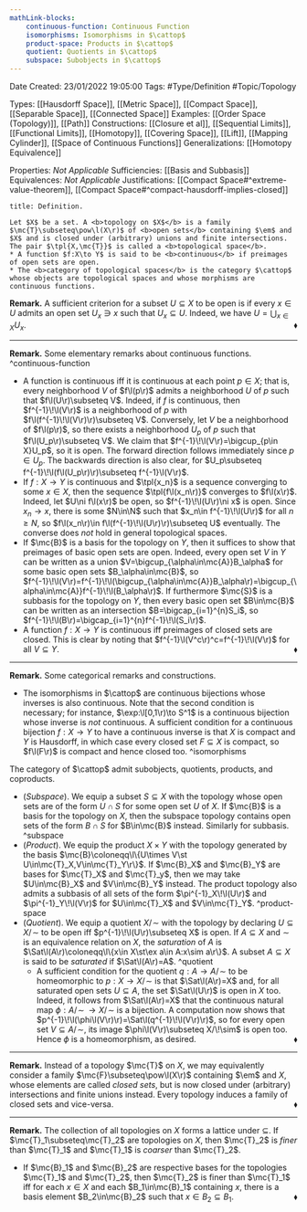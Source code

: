 ```yaml
---
mathLink-blocks:
    continuous-function: Continuous Function
    isomorphisms: Isomorphisms in $\cattop$
    product-space: Products in $\cattop$
    quotient: Quotients in $\cattop$
    subspace: Subobjects in $\cattop$
---
```


<div class="topSpace"></div>

Date Created: 23/01/2022 19:05:00
Tags: #Type/Definition #Topic/Topology

Types: [[Hausdorff Space]], [[Metric Space]], [[Compact Space]], [[Separable Space]], [[Connected Space]]
Examples: [[Order Space (Topology)]], [[Path]]
Constructions: [[Closure et al]], [[Sequential Limits]], [[Functional Limits]], [[Homotopy]], [[Covering Space]], [[Lift]], [[Mapping Cylinder]], [[Space of Continuous Functions]]
Generalizations: [[Homotopy Equivalence]]

Properties: <i>Not Applicable</i>
Sufficiencies: [[Basis and Subbasis]]
Equivalences: <i>Not Applicable</i>
Justifications: [[Compact Space#^extreme-value-theorem]], [[Compact Space#^compact-hausdorff-implies-closed]]

``` ad-Definition
title: Definition.

Let $X$ be a set. A <b>topology on $X$</b> is a family $\mc{T}\subseteq\pow\l(X\r)$ of <b>open sets</b> containing $\em$ and $X$ and is closed under (arbitrary) unions and finite intersections. The pair $\tpl{X,\mc{T}}$ is called a <b>topological space</b>.
* A function $f:X\to Y$ is said to be <b>continuous</b> if preimages of open sets are open.
* The <b>category of topological spaces</b> is the category $\cattop$ whose objects are topological spaces and whose morphisms are continuous functions.

```

<b>Remark.</b> A sufficient criterion for a subset $U\subseteq X$ to be open is if every $x\in U$ admits an open set $U_x\ni x$ such that $U_x\subseteq U$. Indeed, we have $U=\bigcup_{x\in X}U_x$.<span style="float:right;">$\blacklozenge$</span>

---

<b>Remark.</b> Some elementary remarks about continuous functions. ^continuous-function
* A function is continuous iff it is continuous at each point $p\in X$; that is, every neighborhood $V$ of $f\l(p\r)$ admits a neighborhood $U$ of $p$ such that $f\l(U\r)\subseteq V$. Indeed, if $f$ is continuous, then $f^{-1}\!\l(V\r)$ is a neighborhood of $p$ with $f\l(f^{-1}\!\l(V\r)\r)\subseteq V$. Conversely, let $V$ be a neighborhood of $f\l(p\r)$, so there exists a neighborhood $U_p$ of $p$ such that $f\l(U_p\r)\subseteq V$. We claim that $f^{-1}\!\l(V\r)=\bigcup_{p\in X}U_p$, so it is open. The forward direction follows immediately since $p\in U_p$. The backwards direction is also clear, for $U_p\subseteq f^{-1}\!\l(f\l(U_p\r)\r)\subseteq f^{-1}\l(V\r)$.
* If $f:X\to Y$ is continuous and $\tpl{x_n}$ is a sequence converging to some $x\in X$, then the sequence $\tpl{f\l(x_n\r)}$ converges to $f\l(x\r)$. Indeed, let $U\ni f\l(x\r)$ be open, so $f^{-1}\!\l(U\r)\ni x$ is open. Since $x_n\to x$, there is some $N\in\N$ such that $x_n\in f^{-1}\!\l(U\r)$ for all $n\geq N$, so $f\l(x_n\r)\in f\l(f^{-1}\!\l(U\r)\r)\subseteq U$ eventually. The converse does <i>not</i> hold in general topological spaces.
* If $\mc{B}$ is a basis for the topology on $Y$, then it suffices to show that preimages of basic open sets are open. Indeed, every open set $V$ in $Y$ can be written as a union $V=\bigcup_{\alpha\in\mc{A}}B_\alpha$ for some basic open sets $B_\alpha\in\mc{B}$, so $f^{-1}\!\l(V\r)=f^{-1}\!\l(\bigcup_{\alpha\in\mc{A}}B_\alpha\r)=\bigcup_{\alpha\in\mc{A}}f^{-1}\!\l(B_\alpha\r)$. If furthermore $\mc{S}$ is a subbasis for the topology on $Y$, then every basic open set $B\in\mc{B}$ can be written as an intersection $B=\bigcap_{i=1}^{n}S_i$, so $f^{-1}\!\l(B\r)=\bigcap_{i=1}^{n}f^{-1}\!\l(S_i\r)$.
* A function $f:X\to Y$ is continuous iff preimages of closed sets are closed. This is clear by noting that $f^{-1}\l(V^c\r)^c=f^{-1}\!\l(V\r)$ for all $V\subseteq Y$.<span style="float:right;">$\blacklozenge$</span>

---

<b>Remark.</b> Some categorical remarks and constructions.
* The isomorphisms in $\cattop$ are continuous bijections whose inverses is also continuous. Note that the second condition is necessary; for instance, $\exp:\l[0,1\r)\to S^1$ is a continuous bijection whose inverse is <i>not</i> continuous. A sufficient condition for a continuous bijection $f:X\to Y$ to have a continuous inverse is that $X$ is compact and $Y$ is Hausdorff, in which case every closed set $F\subseteq X$ is compact, so $f\l(F\r)$ is compact and hence closed too. ^isomorphisms

The category of $\cattop$ admit subobjects, quotients, products, and coproducts.
* (<i>Subspace</i>). We equip a subset $S\subseteq X$ with the topology whose open sets are of the form $U\cap S$ for some open set $U$ of $X$. If $\mc{B}$ is a basis for the topology on $X$, then the subspace topology contains open sets of the form $B\cap S$ for $B\in\mc{B}$ instead. Similarly for subbasis. ^subspace
* (<i>Product</i>). We equip the product $X\times Y$ with the topology generated by the basis $\mc{B}\coloneqq\l\{U\times V\st U\in\mc{T}_X,V\in\mc{T}_Y\r\}$. If $\mc{B}_X$ and $\mc{B}_Y$ are bases for $\mc{T}_X$ and $\mc{T}_y$, then we may take $U\in\mc{B}_X$ and $V\in\mc{B}_Y$ instead. The product topology also admits a subbasis of all sets of the form $\pi^{-1}_X\!\l(U\r)$ and $\pi^{-1}_Y\!\l(V\r)$ for $U\in\mc{T}_X$ and $V\in\mc{T}_Y$. ^product-space
* (<i>Quotient</i>). We equip a quotient $X/\!\sim$ with the topology by declaring $U\subseteq X/\!\sim$ to be open iff $p^{-1}\!\l(U\r)\subseteq X$ is open. If $A\subseteq X$ and $\sim$ is an equivalence relation on $X$, the <i>saturation</i> of $A$ is $\Sat\l(A\r)\coloneqq\l\{x\in X\st\ex a\in A:x\sim a\r\}$. A subset $A\subseteq X$ is said to be <i>saturated</i> if $\Sat\l(A\r)=A$. ^quotient
    * A sufficient condition for the quotient $q:A\to A/\!\sim$ to be homeomorphic to $p:X\to X/\!\sim$ is that $\Sat\l(A\r)=X$ and, for all saturated open sets $U\subseteq A$, the set $\Sat\l(U\r)$ is open in $X$ too. Indeed, it follows from $\Sat\l(A\r)=X$ that the continuous natural map $\phi:A/\!\sim\,\to X/\!\sim$ is a bijection. A computation now shows that $p^{-1}\!\l(\phi\l(V\r)\r)=\Sat\l(q^{-1}\!\l(V\r)\r)$, so for every open set $V\subseteq A/\!\sim$, its image $\phi\l(V\r)\subseteq X/\!\sim$ is open too. Hence $\phi$ is a homeomorphism, as desired.<span style="float:right;">$\blacklozenge$</span>

---

<b>Remark.</b> Instead of a topology $\mc{T}$ on $X$, we may equivalently consider a family $\mc{F}\subseteq\pow\l(X\r)$ containing $\em$ and $X$, whose elements are called <i>closed sets</i>, but is now closed under (arbitrary) intersections and finite unions instead. Every topology induces a family of closed sets and vice-versa.<span style="float:right;">$\blacklozenge$</span>

---

<b>Remark.</b> The collection of all topologies on $X$ forms a lattice under $\subseteq$. If $\mc{T}_1\subseteq\mc{T}_2$ are topologies on $X$, then $\mc{T}_2$ is <i>finer</i> than $\mc{T}_1$ and $\mc{T}_1$ is <i>coarser</i> than $\mc{T}_2$.
* If $\mc{B}_1$ and $\mc{B}_2$ are respective bases for the topologies $\mc{T}_1$ and $\mc{T}_2$, then $\mc{T}_2$ is finer than $\mc{T}_1$ iff for each $x\in X$ and each $B_1\in\mc{B}_1$ containing $x$, there is a basis element $B_2\in\mc{B}_2$ such that $x\in B_2\subseteq B_1$.<span style="float:right;">$\blacklozenge$</span>
